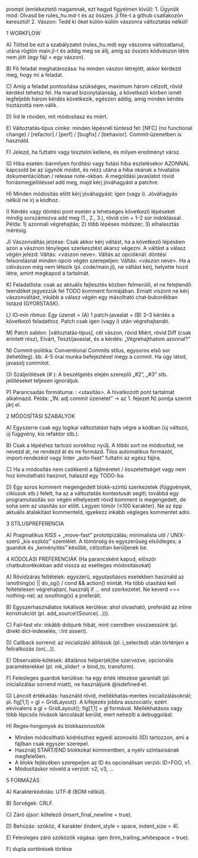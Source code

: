 prompt (emlékeztető magamnak, ezt hagyd figyelmen kívül): 1. Ügynök mód: Olvasd be rules_hu.md-t és az összes .jl file-t a github csatlakozón keresztül! 2. Vászon: Tedd ki őket külön-külön vászonra változtatás nélkül!

1 WORKFLOW

A) Töltsd be ezt a szabályzatot (rules_hu.md) egy vászonra változatlanul, utána rögtön main.jl-t és addig meg se állj, amíg az összes kódvászon létre nem jött (egy fájl = egy vászon).

B) Fő feladat meghatározása: ha minden vászon létrejött, akkor kérdezd meg, hogy mi a feladat.

C) Amíg a feladat pontosítása szükséges, maximum három célzott, rövid kérdést tehetsz fel. Ha marad bizonytalanság, a következő körben ismét legfeljebb három kérdés következik, egészen addig, amíg minden kérdés tisztázottá nem válik.

D) Írd le röviden, mit módosítasz és miért.

E) Változtatás‑típus címke: minden lépésnél tüntesd fel: [NFC] (no functional change) / [refactor] / [perf] / [bugfix] / [behavior]. Commit‑üzenetben is használd.

F) Jelezd, ha futtatni vagy tesztelni kellene, és milyen eredményt vársz.

G) Hiba esetén: bármilyen fordítási vagy futási hiba észlelésekor AZONNAL kapcsold be az ügynök módot, és nézz utána a hiba okának a hivatalos dokumentációban / release note-okban. A megoldási javaslatot rövid forrásmegjelöléssel add meg, majd kérj jóváhagyást a patchre.

H) Minden módosítás előtt kérj jóváhagyást: igen (vagy i). Jóváhagyás nélkül ne írj a kódhoz.

I) Kérdés vagy döntési pont esetén a lehetséges következő lépéseket mindig sorszámozva add meg (1., 2., 3.), rövid cím + 1–2 sor indoklással. Példa: 1) azonnali végrehajtás; 2) több lépéses módszer; 3) elhalasztás mérésig.

J) Vászonváltás jelzése: Csak akkor kérj váltást, ha a következő lépésben azon a vásznon tényleges szerkesztést akarsz végezni. A váltást a válasz végén jelezd: Váltás: <vászon neve>. Váltás az opcióknál: döntési felsorolásnál minden opció végén szerepeljen: Váltás: <vászon neve>. Ha a célvászon még nem létezik (pl. code/main.jl), ne váltást kérj, helyette hozd létre, amint megkapod a tartalmát.

K) Feladatlista: csak az aktuális fejlesztés közben felmerülő, el ne felejtendő teendőket jegyezzük fel TODO komment formájában. Emiatt viszont ne kérj vászonváltást, inkább a válasz végén egy másolható chat‑buborékban listázd (GYORSTASK).

L) IO‑min ritmus: Egy üzenet = (A) 1 patch‑javaslat + (B) 2–3 kérdés a következő feladathoz. Patch csak igen (vagy i) után végrehajtandó.

M) Patch sablon: [változtatás‑típus], cél vászon, rövid Miért, rövid Diff (csak érintett rész), Elvárt, Teszt/javaslat, és a kérdés: „Végrehajthatom azonnal?”

N) Commit‑politika: Conventional Commits stílus, egysoros első sor (lehetőleg). kb. 4-5 órai munka befejeztével megy a commit. Ha úgy látod, javasolj commitot.

O) Száljelölések (# ): A beszélgetés elején szereplő „#2”, „#3” stb. jelöléseket teljesen ignoráljuk.

P) Parancsadás formátuma: : <utasítás>. A hivatkozott pont tartalmát alkalmazd.
Példa: „1N: adj commit üzenetet” → az 1. fejezet N) pontja szerint járj el.

2 MÓDOSÍTÁSI SZABÁLYOK

A) Egyszerre csak egy logikai változtatást hajts végre a kódban (új változó, új függvény, kis refaktor stb.).

B) Csak a lépéshez tartozó sorokhoz nyúlj. A többi sort ne módosítsd, ne nevezd át, ne rendezd át és ne formázd. Tilos automatikus formázót, import‑rendezést vagy linter „auto‑fixet” futtatni az egész fájlra.

C) Ha a módosítás nem csökkenti a fájlméretet / összetettséget vagy nem hoz kimutatható hasznot, halaszd egy TODO-ba.

D) Egy soros komment megengedett blokk-szintű szerkezetek (függvények, ciklusok stb.) felett, ha az a változtatás kontextusát segíti; továbbá egy programutasítás sor végén elhelyezett rövid komment is megengedett, de soha sem az utasítás sor előtt. Legyen tömör (≤100 karakter). Ne az épp aktuális átalakítást kommenteld, igyekezz inkább végleges kommentet adni.

3 STÍLUSPREFERENCIA

A) Pragmatikus KISS + „move-fast” prototipizálás; minimalista util / UNIX-szerű „kis eszköz” szemlélet. A tömörség és egyszerűség elsődleges; a guardok és „keményítés” később, célzottan kerüljenek be.

4 KÓDOLÁSI PREFERENCIÁK (Ha parancsként kapod, először chatbuborékokban add vissza az esetleges módosításokat)

A) Rövidzáras feltételek: egyszerű, egyutasításos esetekben használd az isnothing(x) || do_sg() / cond && action() mintát. Ha több utasítást kell feltételesen végrehajtani, használj if … end szerkezetet. Ne keverd === nothing-nel; az isnothing(x) a preferált.

B) Egyszerhasználatos lokálisok kerülése: ahol olvasható, preferáld az inline konstrukciót (pl. add_source!(Source(...))).

C) Fail‑fast elv: inkább dobjunk hibát, mint csendben visszaessünk (pl. direkt dict‑indexelés, ::Int assert).

D) Callback sorrend: az inicializáló állítások (pl. i_selected) után történjen a feliratkozás (on(...)).

E) Observable‑kötések: általános helper(ek)be szervezve, opcionális paraméterekkel (pl. mk_slider! → bind_to, transform).

F) Felesleges guardok kerülése: ha egy érték létezése garantált (pl. inicializálási sorrend miatt), ne használjunk @isdefined‑et.

G) Láncolt értékadás: használd rövid, mellékhatás‑mentes inicializálásoknál; pl. fig[1,1] = gl = GridLayout(). A kifejezés jobbra asszociatív, ezért ekvivalens a gl = GridLayout(); fig[1,1] = gl formával. Mellékhatásos vagy több lépcsős hívások láncolását kerüld, mert nehezíti a debuggolást.

H) Regex‑horgonyok és blokkazonosítók
- Minden módosítható kódrészhez egyedi azonosító (ID) tartozzon, ami a fájlban csak egyszer szerepel.
- Használj START/END blokkokat kommentben, a nyelv szintaxisának megfelelően.
- A blokk fejlécében szerepeljen az ID és opcionálisan verzió: ID=FOO, v1.
- Módosításkor növeld a verziót: v2, v3, …

5 FORMÁZÁS

A) Karakterkódolás: UTF‑8 (BOM nélkül).

B) Sorvégek: CRLF.

C) Záró újsor: kötelező (insert_final_newline = true).

D) Behúzás: szóköz, 4 karakter (indent_style = space, indent_size = 4).

E) Felesleges záró szóközök vágása: igen (trim_trailing_whitespace = true).

F) dupla sortörések törlése
